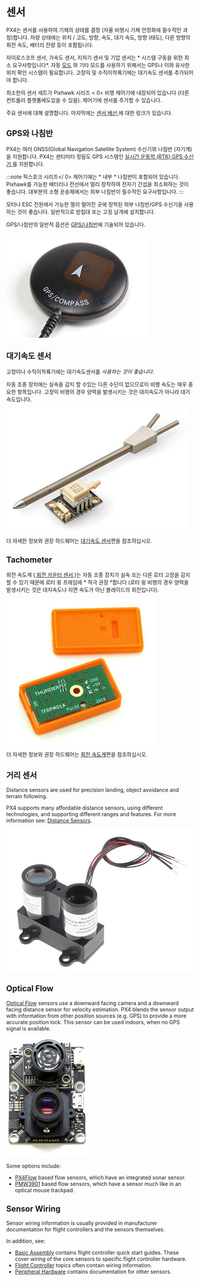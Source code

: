 # 센서

PX4는 센서를 사용하여 기체의 상태를 결정 (자율 비행시 기체 안정화에 필수적인 과정)합니다. 차량 상태에는 위치 / 고도, 방향, 속도, 대기 속도, 방향 (태도), 다른 방향의 회전 속도, 배터리 잔량 등이 포함됩니다.

자이로스코프 센서, 가속도 센서, 지자기 센서 및 기압 센서는 * 시스템 구동을 위한 최소 요구사항입니다*. 자동 [모드](../getting_started/flight_modes.md#categories) 와 기타 모드를 사용하기 위해서는 GPS나 이와 유사한 위치 확인 시스템이 필요합니다. 고정익 및 수직이착륙기에는 대기속도 센서를 추가되어야 합니다.

최소한의 센서 세트가  Pixhawk 시리즈 < 0> 비행 제어기에 내장되어 있습니다 (다른 컨트롤러 플랫폼에도있을 수 있음). 제어기에 센서를 추가할 수 있습니다.</p> 

주요 센서에 대해 설명합니다. 마지막에는 [ 센서 배선 ](#wiring)에 대한 링크가 있습니다.

<span id="gps_compass"></span>

## GPS와 나침반

PX4는 여러 GNSS(Global Navigation Satellite System) 수신기와 나침반 (자기계)을 지원합니다. PX4는 센티미터 정밀도 GPS 시스템인 [ 실시간 운동학 (RTK) GPS 수신기 ](../gps_compass/rtk_gps.md)를 지원합니다.

:::note
픽스호크 시리즈</ 0> 제어기에는 * 내부 * 나침반이 포함되어 있습니다. Pixhawk를 가능한 배터리나 전선에서 멀리 장착하여 전자기 간섭을 최소화하는 것이 좋습니다. 대부분의 소형 운송체에서는 외부 나침반이 필수적인 요구사항입니다. :::</p> 

모터나 ESC 전원에서 가능한 멀리 떨어진 곳에 장착된 외부 나침반/GPS 수신기을 사용하는 것이 좋습니다. 일반적으로 받침대 또는 고정 날개에 설치합니다.

GPS/나침반의 일반적 옵션은 [ GPS/나침반](../gps_compass/README.md)에 기술되어 있습니다.

![GPS + Compass](../../assets/hardware/gps/gps_compass.jpg)

## 대기속도 센서

고정이나 수직이착륙기에는 대기속도센서를 *사용하는 것이 좋습니다.*

자동 조종 장치에는 실속을 감지 할 수있는 다른 수단이 없으므로이 비행 속도는 매우 중요한 항목입니다. 고정익 비행의 경우 양력을 발생시키는 것은 대지속도가 아니라 대기속도입니다.

![Digital airspeed sensor](../../assets/hardware/sensors/airspeed/digital_airspeed_sensor.jpg)

더 자세한 정보와 권장 하드웨어는 [대기속도 센서](../sensor/airspeed.md)편을 참조하십시오.

## Tachometer

회전 속도계 ([ 회전 카운터 센서 ](https://en.wikipedia.org/wiki/Tachometer#In_automobiles,_trucks,_tractors_and_aircraft))는 자동 조종 장치가 실속 또는 다른 로터 고장을 감지 할 수 있기 때문에 로터 윙 프레임에 * 적극 권장 *합니다 (로터 윙 비행의 경우 양력을 발생시키는 것은 대지속도나 지면 속도가 아닌 블레이드의 회전입니다).

![Digital RPM Sensor - TFRPM01A](../../assets/hardware/sensors/tfrpm/tfrpm01_electronics.jpg)

더 자세한 정보와 권장 하드웨어는 [회전 속도계](../sensor/tachometers.md)편을 참조하십시오.

## 거리 센서

Distance sensors are used for precision landing, object avoidance and terrain following.

PX4 supports many affordable distance sensors, using different technologies, and supporting different ranges and features. For more information see: [Distance Sensors](../sensor/rangefinders.md).

<img src="../../assets/hardware/sensors/lidar_lite/lidar_lite_1.png" title="lidar_lite_1" width="500px" />

## Optical Flow

[Optical Flow](../sensor/optical_flow.md) sensors use a downward facing camera and a downward facing distance sensor for velocity estimation. PX4 blends the sensor output with information from other position sources (e.g. GPS) to provide a more accurate position lock. This sensor can be used indoors, when no GPS signal is available.

![px4flow-bottom](../../assets/hardware/sensors/px4flow/px4flow_bottom.jpg)

Some options include:

* [PX4Flow](../sensor/px4flow.md) based flow sensors, which have an integrated sonar sensor.
* [PMW3901](../sensor/pmw3901.md) based flow sensors, which have a sensor much like in an optical mouse trackpad.

<span id="wiring"></span>

## Sensor Wiring

Sensor wiring information is usually provided in manufacturer documentation for flight controllers and the sensors themselves.

In addition, see:

* [Basic Assembly](../assembly/README.md) contains flight controller quick start guides. These cover wiring of the core sensors to specific flight controller hardware.
* [Flight Controller](../flight_controller/README.md) topics often contain wiring information.
* [Peripheral Hardware](../peripherals/README.md) contains documentation for other sensors.